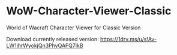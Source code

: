 # WoW-Character-Viewer-Classic
World of Wacraft Character Viewer for Classic Version

Download currently released version: https://1drv.ms/u/s!Av-LW1jhrWyokjQn3PhyQAFQ7lkB
